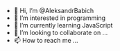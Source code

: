 - 👋 Hi, I’m @AleksandrBabich
- 👀 I’m interested in programming
- 🌱 I’m currently learning JavaScript
- 💞️ I’m looking to collaborate on ...
- 📫 How to reach me ...

<!---
AleksandrBabich/AleksandrBabich is a ✨ special ✨ repository because its `README.md` (this file) appears on your GitHub profile.
You can click the Preview link to take a look at your changes.
--->
